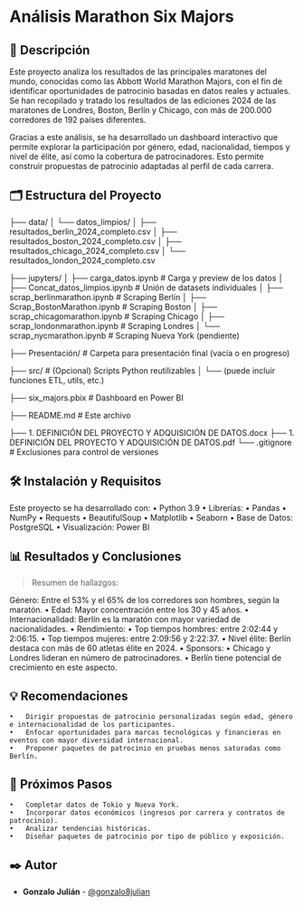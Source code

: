 # Análisis Marathon Six Majors

## 📖 Descripción

Este proyecto analiza los resultados de las principales maratones del mundo, conocidas como las Abbott World Marathon Majors, con el fin de identificar oportunidades de patrocinio basadas en datos reales y actuales. Se han recopilado y tratado los resultados de las ediciones 2024 de las maratones de Londres, Boston, Berlín y Chicago, con más de 200.000 corredores de 192 países diferentes.

Gracias a este análisis, se ha desarrollado un dashboard interactivo que permite explorar la participación por género, edad, nacionalidad, tiempos y nivel de élite, así como la cobertura de patrocinadores. Esto permite construir propuestas de patrocinio adaptadas al perfil de cada carrera.



## 🗂️ Estructura del Proyecto

├── data/
│   └── datos_limpios/
│       ├── resultados_berlin_2024_completo.csv
│       ├── resultados_boston_2024_completo.csv
│       ├── resultados_chicago_2024_completo.csv
│       └── resultados_london_2024_completo.csv

├── jupyters/
│   ├── carga_datos.ipynb               # Carga y preview de los datos
│   ├── Concat_datos_limpios.ipynb      # Unión de datasets individuales
│   ├── scrap_berlinmarathon.ipynb      # Scraping Berlín
│   ├── Scrap_BostonMarathon.ipynb      # Scraping Boston
│   ├── scrap_chicagomarathon.ipynb     # Scraping Chicago
│   ├── scrap_londonmarathon.ipynb      # Scraping Londres
│   └── scrap_nycmarathon.ipynb         # Scraping Nueva York (pendiente)

├── Presentación/                        # Carpeta para presentación final (vacía o en progreso)

├── src/                                 # (Opcional) Scripts Python reutilizables
│   └── (puede incluir funciones ETL, utils, etc.)

├── six_majors.pbix                      # Dashboard en Power BI

├── README.md                            # Este archivo

├── 1. DEFINICIÓN DEL PROYECTO Y ADQUISICIÓN DE DATOS.docx
├── 1. DEFINICIÓN DEL PROYECTO Y ADQUISICIÓN DE DATOS.pdf
└── .gitignore                           # Exclusiones para control de versiones

## 🛠️ Instalación y Requisitos
Este proyecto se ha desarrollado con:
	•	Python 3.9
	•	Librerías:
	•	Pandas
	•	NumPy
	•	Requests
	•	BeautifulSoup
	•	Matplotlib
	•	Seaborn
	•	Base de Datos: PostgreSQL
	•	Visualización: Power BI

## 📊 Resultados y Conclusiones

> Resumen de hallazgos:

Género: Entre el 53% y el 65% de los corredores son hombres, según la maratón.
	•	Edad: Mayor concentración entre los 30 y 45 años.
	•	Internacionalidad: Berlín es la maratón con mayor variedad de nacionalidades.
	•	Rendimiento:
	•	Top tiempos hombres: entre 2:02:44 y 2:06:15.
	•	Top tiempos mujeres: entre 2:09:56 y 2:22:37.
	•	Nivel élite: Berlín destaca con más de 60 atletas élite en 2024.
	•	Sponsors:
	•	Chicago y Londres lideran en número de patrocinadores.
	•	Berlín tiene potencial de crecimiento en este aspecto.

## 💡 Recomendaciones

	•	Dirigir propuestas de patrocinio personalizadas según edad, género e internacionalidad de los participantes.
	•	Enfocar oportunidades para marcas tecnológicas y financieras en eventos con mayor diversidad internacional.
	•	Proponer paquetes de patrocinio en pruebas menos saturadas como Berlín.

## 🔄 Próximos Pasos

    •   Completar datos de Tokio y Nueva York.
	•	Incorporar datos económicos (ingresos por carrera y contratos de patrocinio).
	•	Analizar tendencias históricas.
	•	Diseñar paquetes de patrocinio por tipo de público y exposición.

## ✒️ Autor
- **Gonzalo Julián** - [@gonzalo8julian](https://github.com/Gonzalo8julian)

